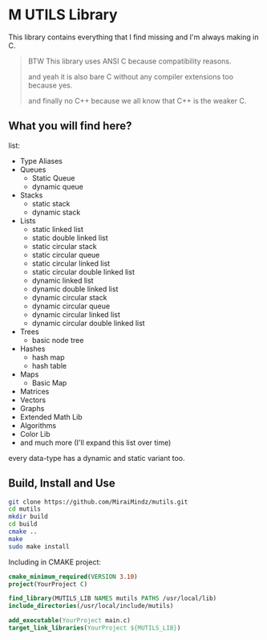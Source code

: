 # M UTILS Library

This library contains everything that I find missing and I'm always making in C.

> BTW This library uses ANSI C because compatibility reasons.
>
> and yeah it is also bare C without any compiler extensions too because yes.
>
> and finally no C++ because we all know that C++ is the weaker C.

## What you will find here?

list:

- Type Aliases
- Queues
    - Static Queue
    - dynamic queue
- Stacks
    - static stack
    - dynamic stack
- Lists
    - static linked list
    - static double linked list
    - static circular stack
    - static circular queue
    - static circular linked list
    - static circular double linked list
    - dynamic linked list
    - dynamic double linked list
    - dynamic circular stack
    - dynamic circular queue
    - dynamic circular linked list
    - dynamic circular double linked list
- Trees
    - basic node tree
- Hashes
    - hash map
    - hash table
- Maps
    - Basic Map
- Matrices
- Vectors
- Graphs
- Extended Math Lib
- Algorithms
- Color Lib
- and much more (I'll expand this list over time)

every data-type has a dynamic and static variant too.

## Build, Install and Use

```bash
git clone https://github.com/MiraiMindz/mutils.git
cd mutils
mkdir build
cd build
cmake ..
make
sudo make install
```

Including in CMAKE project:

```cmake
cmake_minimum_required(VERSION 3.10)
project(YourProject C)

find_library(MUTILS_LIB NAMES mutils PATHS /usr/local/lib)
include_directories(/usr/local/include/mutils)

add_executable(YourProject main.c)
target_link_libraries(YourProject ${MUTILS_LIB})
```
